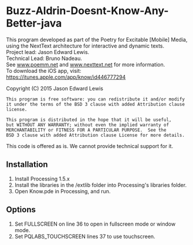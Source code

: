 # Buzz-Aldrin-Doesnt-Know-Any-Better-java

This program developed as part of the Poetry for Excitable [Mobile] Media, using the NextText architecture for interactive and dynamic texts. <br/>
Project lead: Jason Edward Lewis. <br/>
Technical Lead: Bruno Nadeau. <br/>
See www.poemm.net and www.nexttext.net for more information. <br/>
To download the iOS app, visit: https://itunes.apple.com/app/know/id446777294

 Copyright (C) 2015  Jason Edward Lewis
  
    This program is free software: you can redistribute it and/or modify
    it under the terms of the BSD 3 clause with added Attribution clause license.

    This program is distributed in the hope that it will be useful,
    but WITHOUT ANY WARRANTY; without even the implied warranty of
    MERCHANTABILITY or FITNESS FOR A PARTICULAR PURPOSE.  See the
    BSD 3 clause with added Attribution clause License for more details.
This code is offered as is. We cannot provide technical support for it.

Installation
---
1. Install Processing 1.5.x
2. Install the libraries in the /extlib folder into Processing's libraries folder.
3. Open Know.pde in Processing, and run.

Options
---
1. Set FULLSCREEN on line 36 to open in fullscreen mode or window mode.
2. Set PQLABS_TOUCHSCREEN lines 37 to use touchscreen.
